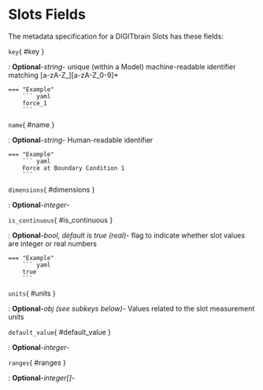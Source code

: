 <style>
  .md-content__button {
    display: none;
  }
</style>
# Slots Fields




The metadata specification for a DIGITbrain Slots
has these fields:

`key`{ #key }

:   **Optional**-*string*- unique (within a Model) machine-readable identifier matching [a-zA-Z_][a-zA-Z_0-9]*


    === "Example"
        ``` yaml     
        force_1
        ```

`name`{ #name }

:   **Optional**-*string*- Human-readable identifier


    === "Example"
        ``` yaml     
        Force at Boundary Condition 1
        ```

`dimensions`{ #dimensions }

:   **Optional**-*integer*- 

`is_continuous`{ #is_continuous }

:   **Optional**-*bool, default is true (real)*- flag to indicate whether slot values are integer or real numbers


    === "Example"
        ``` yaml     
        true
        ```

`units`{ #units }

:   **Optional**-*obj (see subkeys below)*- Values related to the slot measurement units

`default_value`{ #default_value }

:   **Optional**-*integer*- 

`ranges`{ #ranges }

:   **Optional**-*integer[]*- 

